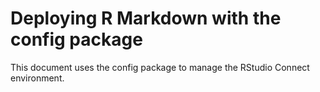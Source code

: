 # Deploying R Markdown with the config package

This document uses the config package to manage the RStudio Connect environment.